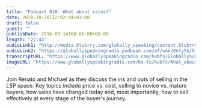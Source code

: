 ```yaml
---
title: "Podcast 010: What about sales?"
date: 2018-10-20T22:02:44+01:00
draft: false
guest: ""
publishDate: 2016-09-14T00:00:00+00:00
length: "22:43"
audioLink1: "http://media.blubrry.com/globally_speaking/content.blubrry.com/globally_speaking/Globally_Speaking_010_What-About-Sales.mp3"
audioLink2: "https://globallyspeakingradio.podbean.com/mf/web/8nfy5k/Globally_Speaking_010_What-About-Sales.mp3"
transcriptURL: "https://www.globallyspeakingradio.com/hubfs/Globally%20Speaking%20Episode%20Transcripts/Globally_Speaking_Podcast_010-Transcript.docx"
imageURL: "https://www.globallyspeakingradio.com/hs-fs/hubfs/What_about_Sales_Podcast.jpg"
---
```

Join Renato and Michael as they discuss the ins and outs of selling in the LSP space. Key topics include price vs. cost, selling to novice vs. mature buyers, how sales have changed today and, most importantly, how to sell effectively at every stage of the buyer's journey.
